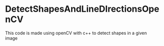 # DetectShapesAndLineDIrectionsOpenCV

This code is made using openCV with c++ to detect shapes in a given image
